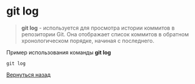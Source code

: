 # git log

>**git log** - используется для просмотра истории коммитов в репозитории Git. Она отображает список коммитов в обратном хронологическом порядке, начиная с последнего.

Пример использования команды **git log**
```
git log
```

[Вернуться назад](/readme.md)
